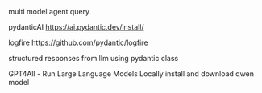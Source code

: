 multi model agent query

pydanticAI
https://ai.pydantic.dev/install/

logfire
https://github.com/pydantic/logfire

structured responses from llm using pydantic class

GPT4All - Run Large Language Models Locally
install and download qwen model
